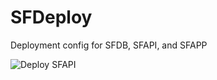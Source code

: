 # SFDeploy

Deployment config for SFDB, SFAPI, and SFAPP

![Deploy SFAPI](https://github.com/eddie-knight/sfdeploy/workflows/Deploy%20SFAPI/badge.svg)